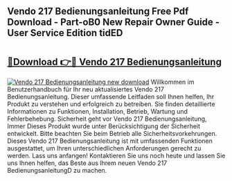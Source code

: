 ## Vendo 217 Bedienungsanleitung Free Pdf Download - Part-oB0 New Repair Owner Guide - User Service Edition tidED

# <h2><a href="http://df47ll.blite.top/?on=Vendo+217+Bedienungsanleitung">🔗Download 👉🔴 Vendo 217 Bedienungsanleitung</a></h2>

[![Vendo 217 Bedienungsanleitung new download](https://i.imgur.com/lujVjoI.png)](http://df47ll.blite.top/?on=Vendo+217+Bedienungsanleitung)
Willkommen im Benutzerhandbuch für Ihr neu aktualisiertes Vendo 217 Bedienungsanleitung. Dieser umfassende Leitfaden soll Ihnen helfen, Ihr Produkt zu verstehen und erfolgreich zu betreiben. Sie finden detaillierte Informationen zu Funktionen, Installation, Betrieb, Wartung und Fehlerbehebung. Sicherheit geht vor Vendo 217 Bedienungsanleitung, Immer Dieses Produkt wurde unter Berücksichtigung der Sicherheit entwickelt. Bitte beachten Sie beim Betrieb alle Sicherheitsvorkehrungen. Dieses Vendo 217 Bedienungsanleitung ist mit umfassenden Funktionen ausgestattet, um Ihren unterschiedlichen Anforderungen gerecht zu werden. Lass uns anfangen! Kontaktieren Sie uns noch heute und lassen Sie uns Ihnen helfen, das Beste aus Ihrem neuen Vendo 217 BedienungsanleitungD zu machen.
